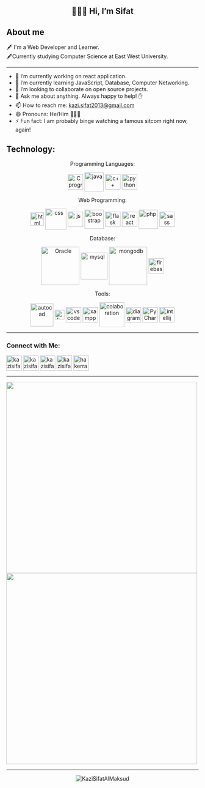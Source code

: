 <h2 align="center">👩🏻‍💻 Hi, I’m Sifat </h2>

## About me

🖋 I'm a Web Developer and Learner.<br>
🖋Currently studying Computer Science at East West University.<br>
<hr/>

- 🔭 I’m currently working on react application. <br>
- 🌱 I’m currently learning JavaScript, Database, Computer Networking. <br>
- 👯 I’m looking to collaborate on open source projects. <br>
- 💬 Ask me about anything. Always happy to help! ✋ <br>
- 📫 How to reach me: kazi.sifat2013@gmail.com <br>
- 😄 Pronouns: He/Him 🙍🏻‍♂️ <br>
- ⚡ Fun fact: I am probably binge watching a famous sitcom right now, again! <br>

## Technology:
<p align="center"> Programming Languages: </p>
<p align="center">
<a href="#" target="blank"><img align="center" src="https://user-images.githubusercontent.com/65750595/213884795-22e27b68-d8d3-41d5-bdee-8357e5e39a65.png" alt="C programming" cheeseheight="40" width="40"  /></a>
<a href="#"><img align="center" src="https://user-images.githubusercontent.com/65750595/213884995-1aa63771-2240-4ca0-be10-e8c7737218db.png" alt="java" cheeseheight="50" width="50"  /></a>
<a href="#" target="blank"><img align="center" src="https://user-images.githubusercontent.com/65750595/213885123-9e57b4d9-326b-4144-a7ab-55268fd8861d.png" alt="c++" cheeseheight="40" width="40"  /></a>
<a href="https://kazisifat.blogspot.com/" target="blank"><img align="center" src="https://user-images.githubusercontent.com/65750595/213885162-1c1dd3b3-67a2-4748-9397-f1cd8dbac946.png" alt="python" cheeseheight="40" width="40"  /></a>
</p>
<p align="center"> Web Programming: </p>
<p align="center">
<a href="#" target="blank"><img align="center" src="https://user-images.githubusercontent.com/65750595/213885630-ae4c9f59-f621-49a4-9485-40ac84900482.png" alt="html" cheeseheight="35" width="35"  /></a>
<a href="#"><img align="center" src="https://user-images.githubusercontent.com/65750595/213885687-10ba9ec4-7496-45b9-824b-81650cc5b0f6.png" alt="css" cheeseheight="55" width="55"  /></a>
<a href="#" target="blank"><img align="center" src="https://user-images.githubusercontent.com/65750595/213885693-17659088-4044-4be0-9510-03a08827e76c.png" alt="js" cheeseheight="40" width="40"  /></a>
<a href="https://kazisifat.blogspot.com/" target="blank"><img align="center" src="https://user-images.githubusercontent.com/65750595/213886026-4064608e-a3a5-48a9-b94f-45b3cb6caad5.svg" alt="boostrap" cheeseheight="50" width="50"/></a>
 <a href="https://kazisifat.blogspot.com/" target="blank"><img align="center" src="https://user-images.githubusercontent.com/65750595/213885733-db80c4c6-002b-4172-a7eb-51e5bdbc2aeb.png" alt="flask" cheeseheight="40" width="40"/></a>
 <a href="https://kazisifat.blogspot.com/" target="blank"><img align="center" src="https://user-images.githubusercontent.com/65750595/213886307-e39315b9-7a7a-4e56-bad7-31e5114cfadf.png" alt="react" cheeseheight="40" width="40"/></a>
 <a href="https://kazisifat.blogspot.com/" target="blank"><img align="center" src="https://user-images.githubusercontent.com/65750595/213886332-04af1d15-7f8d-4d2b-b52a-fb61eb841b1b.png" alt="php" cheeseheight="50" width="50"/></a>
  <a href="https://kazisifat.blogspot.com/" target="blank"><img align="center" src="https://user-images.githubusercontent.com/65750595/213886251-f86ad882-7e0a-4d5e-abc9-f6f99d9e7d41.png" alt="sass" cheeseheight="40" width="40"/></a>
</p>
<p align="center">Database:</p>
<p align="center">
<a href="#" target="blank"><img align="center" src="https://user-images.githubusercontent.com/65750595/213886577-de9b1089-f982-470d-abd2-07b2c4566e4a.png" alt="Oracle" cheeseheight="40" width="100"  /></a>
<a href="#"><img align="center" src="https://user-images.githubusercontent.com/65750595/213886603-7646ec43-7c95-405d-9412-b4ff3191dc6b.png" alt="mysql" cheeseheight="40" width="70"  /></a>
<a href="#" target="blank"><img align="center" src="https://user-images.githubusercontent.com/65750595/213886593-8988ca48-fdcd-4db9-9532-7dc5be7caada.png" alt="mongodb" cheeseheight="40" width="100"  /></a>
<a href="https://kazisifat.blogspot.com/" target="blank"><img align="center" src="https://user-images.githubusercontent.com/65750595/213886644-b081b92a-8df4-4e79-b214-b8b0b3641a86.png" alt="firebase" cheeseheight="40" width="40"  /></a>
</p>

<p align="center"> Tools: </p>
<p align="center">
<a href="#" target="blank"><img align="center" src="https://user-images.githubusercontent.com/65750595/213887363-8a912c74-d654-4658-bc3d-c91eb9902a17.png" alt="autocad" cheeseheight="60" width="60"  /></a>
 <a href="#" target="blank"><img align="center" src="https://user-images.githubusercontent.com/65750595/213887141-a1349ffc-11b1-49f1-b418-69f435c0bdad.png" alt="figma" cheeseheight="25" width="25"  /></a>
<a href="#"><img align="center" src="https://user-images.githubusercontent.com/65750595/213887110-08dc5285-59c9-406d-96de-d2bd9e89f3c8.png" alt="vs code" cheeseheight="40" width="40"  /></a>
<a href="#" target="blank"><img align="center" src="https://user-images.githubusercontent.com/65750595/213887173-dcdb79a0-c1f8-450e-810c-c2c59d9d3843.png" alt="xampp" cheeseheight="40" width="40"/></a>
  <a href="#" target="blank"><img align="center" src="https://user-images.githubusercontent.com/65750595/213887086-62d51cef-2337-4fc9-b33e-d12c96a12311.png" alt="colaboration" cheeseheight="65" width="65"/></a>
 <a href="https://kazisifat.blogspot.com/" target="blank"><img align="center" src="https://user-images.githubusercontent.com/65750595/213887085-4831bcf7-fda6-40c9-a1ad-54cf06d79418.png" alt="diagramg.net" cheeseheight="40" width="40"/></a>
 <a href="#" target="blank"><img align="center" src="https://user-images.githubusercontent.com/65750595/213887192-5f8a571b-5d31-4480-bd70-ea595fe93bed.png" alt="PyCharm" cheeseheight="40" width="40"/></a>
  <a href="https://kazisifat.blogspot.com/" target="blank"><img align="center" src="https://user-images.githubusercontent.com/65750595/213887157-1303aa4a-a2e4-4dc6-b832-9dafbef4ea43.png" alt="intellij" cheeseheight="40" width="40"/></a>
</p>


<hr/>

 ### Connect with Me: <br>
 <p align="left">
<a href="https://www.linkedin.com/in/kazisifatalmaksud/" target="blank"><img align="center" src="https://user-images.githubusercontent.com/85384973/166142026-ff3c5284-a8a9-4ac7-ad7b-850066420752.png" alt="kazisifatalmaksud" cheeseheight="40" width="40"  /></a>
<a href="https://www.facebook.com/profile.php?id=100008690524341" target="blank"><img align="center" src="https://user-images.githubusercontent.com/85384973/166142048-14070f91-58be-4db0-a6a8-394f35406e6d.png" alt="kazisifatalmaksud" cheeseheight="40" width="40"  /></a>
<a href="https://twitter.com/maksud_sifat" target="blank"><img align="center" src="https://user-images.githubusercontent.com/85384973/166142200-1e7dc7b6-0f96-46f2-8414-c9ffefceef55.png" alt="kazisifatalmaksud" cheeseheight="40" width="40"  /></a>
<a href="https://kazisifat.blogspot.com/" target="blank"><img align="center" src="https://user-images.githubusercontent.com/65750595/213881780-b240d541-4d95-4ebf-9e0b-aff5b849bcce.png" alt="kazisifatalmaksud" cheeseheight="40" width="40"  /></a>
<a href="https://www.hackerrank.com/2019_3_60_050" target="blank"><img align="center" src="https://user-images.githubusercontent.com/85384973/166142113-a8e9459d-482c-4f90-9f05-c630165e90b0.png" alt="hakerrank kazisfiatalmaksud" cheeseheight="40" width="40"  /></a>
</p>
<hr/>
  <img width="500" align="center" src="https://github-readme-stats.vercel.app/api?username=KaziSifatAlMaksud&count_private=true&show_icons=true&theme=dark">
 <img  align="center" width="500" src="https://github-readme-stats.vercel.app/api/top-langs/?username=KaziSifatAlMaksud&theme=dark&langs_count=6&layout=compact&hide=css">
  <br>
<hr>
<p align="center"> <img src="https://komarev.com/ghpvc/?username=KaziSifatAlMaksud&label=Profile%20views&color=0e75b6&style=flat" alt="KaziSifatAlMaksud" /> </p>


